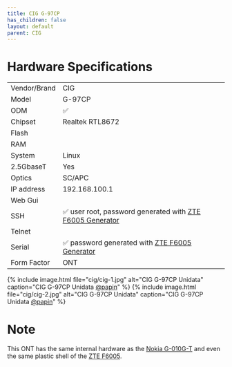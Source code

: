 ```yaml
---
title: CIG G-97CP 
has_children: false
layout: default
parent: CIG
---
```


# Hardware Specifications

|                  |                  |
| ---------------- | ---------------- |
| Vendor/Brand     | CIG              |
| Model            | G-97CP           |
| ODM              | ✅               |
| Chipset          | Realtek RTL8672 |
| Flash            |                  |
| RAM              |                  |
| System           | Linux            |
| 2.5GbaseT        | Yes              |
| Optics           | SC/APC           |
| IP address       | 192.168.100.1      |
| Web Gui          |                  |
| SSH              |✅ user root, password generated with [ZTE F6005 Generator](/ont-zte-f6005)                 |
| Telnet           |                  |
| Serial           |✅ password generated with [ZTE F6005 Generator](/ont-zte-f6005)                 |
| Form Factor      | ONT              |
 
{% include image.html file="cig/cig-1.jpg" alt="CIG G-97CP Unidata" caption="CIG G-97CP Unidata <a href='https://forum.fibra.click/u/papin'>@papin</a>" %}
{% include image.html file="cig/cig-2.jpg" alt="CIG G-97CP Unidata" caption="CIG G-97CP Unidata <a href='https://forum.fibra.click/u/papin'>@papin</a>" %}

# Note

This ONT has the same internal hardware as the [Nokia G-010G-T](/ont-nokia-g-010g-t) and even the same plastic shell of the [ZTE F6005](/ont-zte-f6005).




